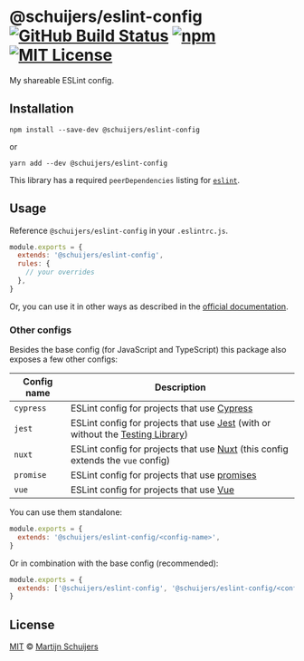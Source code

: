 # @schuijers/eslint-config [![GitHub Build Status][shield-github-build-status]][shield-github-build-status] [![npm][shield-npm]][npm] [![MIT License][shield-license]][license]

My shareable ESLint config.

## Installation

```shell script
npm install --save-dev @schuijers/eslint-config
```

or

```shell script
yarn add --dev @schuijers/eslint-config
```

This library has a required `peerDependencies` listing for [`eslint`](https://eslint.org).

## Usage

Reference `@schuijers/eslint-config` in your `.eslintrc.js`.

<!-- prettier-ignore -->
```javascript
module.exports = {
  extends: '@schuijers/eslint-config',
  rules: {
    // your overrides
  },
}
```

Or, you can use it in other ways as described in the
[official documentation](https://eslint.org/docs/user-guide/configuring/configuration-files#extending-configuration-files).

### Other configs

Besides the base config (for JavaScript and TypeScript) this package also exposes a few other configs:

| Config name | Description                                                                                                                              |
| ----------- | ---------------------------------------------------------------------------------------------------------------------------------------- |
| `cypress`   | ESLint config for projects that use [Cypress](https://www.cypress.io/)                                                                   |
| `jest`      | ESLint config for projects that use [Jest](https://jestjs.io/) (with or without the [Testing Library](https://testing-library.com/))     |
| `nuxt`      | ESLint config for projects that use [Nuxt](https://nuxtjs.org/) (this config extends the `vue` config)                                   |
| `promise`   | ESLint config for projects that use [promises](https://developer.mozilla.org/en-US/docs/Web/JavaScript/Reference/Global_Objects/Promise) |
| `vue`       | ESLint config for projects that use [Vue](https://vuejs.org/)                                                                            |

You can use them standalone:

```javascript
module.exports = {
  extends: '@schuijers/eslint-config/<config-name>',
}
```

Or in combination with the base config (recommended):

```javascript
module.exports = {
  extends: ['@schuijers/eslint-config', '@schuijers/eslint-config/<config-name>'],
}
```

## License

[MIT][license] &copy; [Martijn Schuijers][me]

[license]: ../../LICENSE
[me]: https://github.com/schuijers
[npm]: https://npmjs.org/package/@schuijers/eslint-config
[shield-github-build-status]: https://github.com/schuijers/eslint-config/workflows/Release/badge.svg
[shield-license]: https://img.shields.io/badge/License-MIT-lavender.svg
[shield-npm]: https://img.shields.io/npm/v/@schuijers/eslint-config.svg
